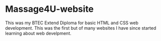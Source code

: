<h1>Massage4U-website</h1>
This was my BTEC Extend Diploma for basic HTML and CSS web development. This was the first but of many websites I have since started learning about web develpment.
